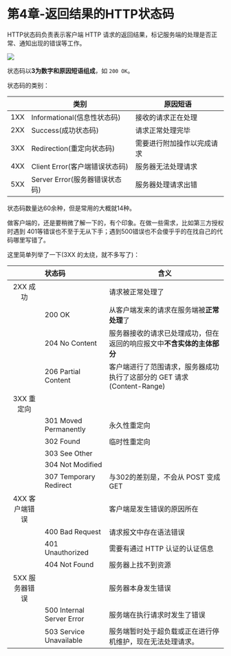 # 第4章-返回结果的HTTP状态码

HTTP状态码负责表示客户端 HTTP 请求的返回结果，标记服务端的处理是否正常、通知出现的错误等工作。

<img src="http://ww3.sinaimg.cn/large/98900c07gw1fazqd2hvedj216209e0vr.jpg"/>


状态码以**3为数字和原因短语组成**，如 `200 OK`。

状态码的类别：  

|      | 类别                     | 原因短语          |
| ---- | ---------------------- | ------------- |
| 1XX  | Informational(信息性状态码)  | 接收的请求正在处理     |
| 2XX  | Success(成功状态码)         | 请求正常处理完毕      |
| 3XX  | Redirection(重定向状态码)    | 需要进行附加操作以完成请求 |
| 4XX  | Client Error(客户端错误状态码) | 服务器无法处理请求     |
| 5XX  | Server Error(服务器错误状态码) | 服务器处理请求出错     |


状态码数量达60余种，但是常用的大概就14种。

做客户端的，还是要稍微了解一下的，有个印象。在做一些需求，比如第三方授权时遇到 401等错误也不至于无从下手；遇到500错误也不会傻乎乎的在找自己的代码哪里写错了。

这里简单列举了一下(3XX 的太绕，就不多写了)：  

|            | 状态码                       | 含义                                       |
| :--------: | :------------------------ | ---------------------------------------- |
|   2XX 成功   |                           | 请求被正常处理了                                 |
|            | 200 OK                    | 从客户端发来的请求在服务端被**正常处理**了                  |
|            | 204 No Content            | 服务器接收的请求已处理成功，但在返回的响应报文中**不含实体的主体部分**    |
|            | 206 Partial Content       | 客户端进行了范围请求，服务器成功执行了这部分的 GET 请求(Content-Range) |
|  3XX 重定向   |                           |                                          |
|            | 301 Moved Permanently     | 永久性重定向                                   |
|            | 302 Found                 | 临时性重定向                                   |
|            | 303 See Other             |                                          |
|            | 304 Not Modified          |                                          |
|            | 307 Temporary Redirect    | 与302的差别是，不会从 POST 变成 GET                 |
| 4XX 客户端错误  |                           | 客户端是发生错误的原因所在                            |
|            | 400 Bad Request           | 请求报文中存在语法错误                              |
|            | 401 Unauthorized          | 需要有通过 HTTP 认证的认证信息                       |
|            | 404 Not Found             | 服务器上找不到资源                                |
| 5XX  服务器错误 |                           | 服务器本身发生错误                                |
|            | 500 Internal Server Error | 服务端在执行请求时发生了错误                           |
|            | 503 Service Unavailable   | 服务端暂时处于超负载或正在进行停机维护，现在无法处理请求。            |

